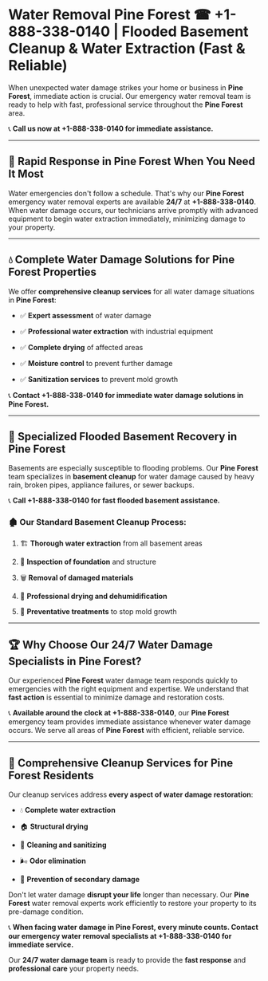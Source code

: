 # Water Removal Pine Forest ☎ +1-888-338-0140 | Flooded Basement Cleanup & Water Extraction (Fast & Reliable)

When unexpected water damage strikes your home or business in **Pine Forest**, immediate action is crucial. Our emergency water removal team is ready to help with fast, professional service throughout the **Pine Forest** area. 

📞 **Call us now at +1-888-338-0140 for immediate assistance.**
---
## 🚀 Rapid Response in Pine Forest When You Need It Most
Water emergencies don't follow a schedule. That's why our **Pine Forest** emergency water removal experts are available **24/7** at **+1-888-338-0140**. When water damage occurs, our technicians arrive promptly with advanced equipment to begin water extraction immediately, minimizing damage to your property.
---
## 💧 Complete Water Damage Solutions for Pine Forest Properties
We offer **comprehensive cleanup services** for all water damage situations in **Pine Forest**:
- ✅ **Expert assessment** of water damage  
- ✅ **Professional water extraction** with industrial equipment  
- ✅ **Complete drying** of affected areas  
- ✅ **Moisture control** to prevent further damage  
- ✅ **Sanitization services** to prevent mold growth  
📞 **Contact +1-888-338-0140 for immediate water damage solutions in Pine Forest.**
---
## 🌊 Specialized Flooded Basement Recovery in Pine Forest
Basements are especially susceptible to flooding problems. Our **Pine Forest** team specializes in **basement cleanup** for water damage caused by heavy rain, broken pipes, appliance failures, or sewer backups. 
📞 **Call +1-888-338-0140 for fast flooded basement assistance.**
### 🏚️ Our Standard Basement Cleanup Process:
1. 🏗️ **Thorough water extraction** from all basement areas  
2. 🔎 **Inspection of foundation** and structure  
3. 🗑️ **Removal of damaged materials**  
4. 💨 **Professional drying and dehumidification**  
5. 🚫 **Preventative treatments** to stop mold growth  
---
## 🏆 Why Choose Our 24/7 Water Damage Specialists in Pine Forest?
Our experienced **Pine Forest** water damage team responds quickly to emergencies with the right equipment and expertise. We understand that **fast action** is essential to minimize damage and restoration costs.
📞 **Available around the clock at +1-888-338-0140**, our **Pine Forest** emergency team provides immediate assistance whenever water damage occurs. We serve all areas of **Pine Forest** with efficient, reliable service.
---
## 🧹 Comprehensive Cleanup Services for Pine Forest Residents
Our cleanup services address **every aspect of water damage restoration**:
- 💧 **Complete water extraction**  
- 🏠 **Structural drying**  
- 🧼 **Cleaning and sanitizing**  
- 🌬️ **Odor elimination**  
- 🚫 **Prevention of secondary damage**  
Don't let water damage **disrupt your life** longer than necessary. Our **Pine Forest** water removal experts work efficiently to restore your property to its pre-damage condition.
📞 **When facing water damage in Pine Forest, every minute counts. Contact our emergency water removal specialists at +1-888-338-0140 for immediate service.**
Our **24/7 water damage team** is ready to provide the **fast response** and **professional care** your property needs.
